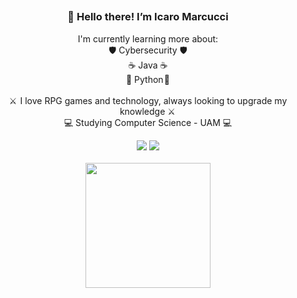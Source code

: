 ##
<h3 align="center">
👋 Hello there! I’m Icaro Marcucci
</h1>

<p align="center"> I'm currently learning more about:
<br>🛡️ Cybersecurity 🛡️
<br>☕ Java ☕
<br>🐍 Python 🐍
<br>
<br>⚔️  I love RPG games and technology, always looking to upgrade my knowledge ⚔️ 
<br>💻 Studying Computer Science - UAM 💻

<div align="center">
 	<a href = "mailto:icaro.marcucci@gmail.com"><img src="https://img.shields.io/badge/-Gmail-%23333?style=for-the-badge&logo=gmail&logoColor=white" target="_blank"></a>
  <a href="https://www.linkedin.com/in/icaro-marcucci-41614b201" target="_blank"><img src="https://img.shields.io/badge/-LinkedIn-%230077B5?style=for-the-badge&logo=linkedin&logoColor=white" target="_blank"></a> 
</div>


<div align="center">
<br>
  <a href="https://github.com/IcaroMarcucci">
  <img height="200em" src="https://github-readme-stats.vercel.app/api/top-langs/?username=IcaroMarcucci&layout=compact&langs_count=7&theme=synthwave"/>
</div>
